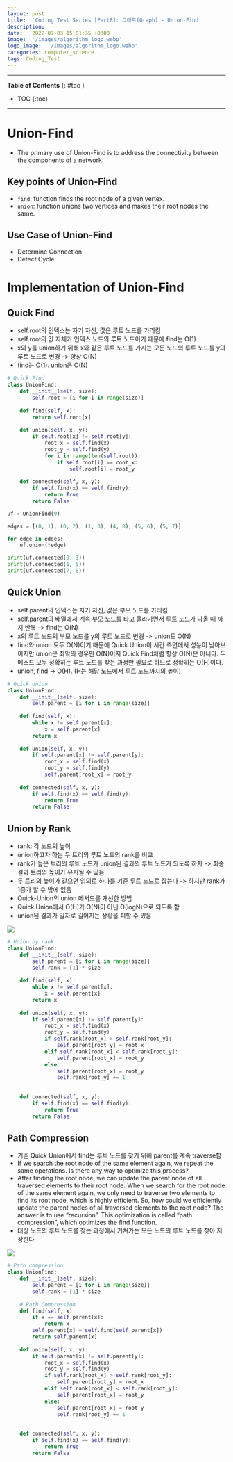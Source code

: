 ```yaml
---
layout: post
title:  'Coding Test Series [Part8]: 그래프(Graph) - Union-Find'
description: 
date:   2022-07-03 15:01:35 +0300
image:  '/images/algorithm_logo.webp'
logo_image:  '/images/algorithm_logo.webp'
categories: computer_science
tags: Coding_Test
---
```

---

**Table of Contents**
{: #toc }
*  TOC
{:toc}

---

# Union-Find
- The primary use of Union-Find is to address the connectivity between the components of a network. 

## Key points of Union-Find

- `find`: function finds the root node of a given vertex. 
- `union`: function unions two vertices and makes their root nodes the same. 

## Use Case of Union-Find

- Determine Connection
- Detect Cycle

# Implementation of Union-Find

## Quick Find

- self.root의 인덱스는 자기 자신, 값은 루트 노드를 가리킴
- self.root의 값 자체가 인덱스 노드의 루트 노드이기 때문에 find는 O(1)
- x와 y를 union하기 위해 x와 같은 루트 노드를 가지는 모든 노드의 루트 노드를 y의 루트 노드로 변경 -> 항상 O(N)
- find는 O(1). union은 O(N)

```python
# Quick Find
class UnionFind:
    def __init__(self, size):
        self.root = [i for i in range(size)]
    
    def find(self, x):
        return self.root[x]
    
    def union(self, x, y):
        if self.root[x] != self.root[y]:
            root_x = self.find(x)
            root_y = self.find(y)
            for i in range(len(self.root)):
                if self.root[i] == root_x:
                    self.root[i] = root_y
    
    def connected(self, x, y):
        if self.find(x) == self.find(y):
            return True
        return False

uf = UnionFind(9)

edges = [(0, 1), (0, 2), (1, 3), (4, 8), (5, 6), (5, 7)]

for edge in edges:
    uf.union(*edge)

print(uf.connected(0, 3))
print(uf.connected(1, 5))
print(uf.connected(7, 8))
```


## Quick Union

- self.parent의 인덱스는 자기 자신, 값은 부모 노드를 가리킴
- self.parent의 배열에서 계속 부모 노드를 타고 올라가면서 루트 노드가 나올 때 까지 반복 -> find는 O(N)
- x의 루트 노드의 부모 노드를 y의 루트 노드로 변경 -> union도 O(N)
- find와 union 모두 O(N)이기 때문에 Quick Union이 시간 측면에서 성능이 낮아보이지만 union은 최악의 경우만 O(N)이지 Quick Find처럼 항상 O(N)은 아니다. 두 메소드 모두 정확히는 루트 노드를 찾는 과정만 필요로 하므로 정확히는 O(H)이다.
- union, find -> O(H). (H는 해당 노드에서 루트 노드까지의 높이)

```python
# Quick Union
class UnionFind:
    def __init__(self, size):
        self.parent = [i for i in range(size)]
    
    def find(self, x):
        while x != self.parent[x]:
            x = self.parent[x]
        return x
    
    def union(self, x, y):
        if self.parent[x] != self.parent[y]:
            root_x = self.find(x)
            root_y = self.find(y)
            self.parent[root_x] = root_y
    
    def connected(self, x, y):
        if self.find(x) == self.find(y):
            return True
        return False
```

## Union by Rank

- rank: 각 노드의 높이
- union하고자 하는 두 트리의 루트 노드의 rank를 비교
- rank가 높은 트리의 루트 노드가 union된 결과의 루트 노드가 되도록 하자 -> 최종 결과 트리의 높이가 유지될 수 있음
- 두 트리의 높이가 같으면 임의로 하나를 기준 루트 노드로 잡는다 -> 하지만 rank가 1증가 할 수 밖에 없음
- Quick-Union의 union 메서드를 개선한 방법
- Quick Union에서 O(H)가 O(N)이 아닌 O(logN)으로 되도록 함
- union된 결과가 일자로 길어지는 상황을 피할 수 있음


![](/images/union_rank_1.png)

```python
# Union by rank
class UnionFind:
    def __init__(self, size):
        self.parent = [i for i in range(size)]
        self.rank = [1] * size
    
    def find(self, x):
        while x != self.parent[x]:
            x = self.parent[x]
        return x
    
    def union(self, x, y):
        if self.parent[x] != self.parent[y]:
            root_x = self.find(x)
            root_y = self.find(y)
            if self.rank[root_x] > self.rank[root_y]:
                self.parent[root_y] = root_x
            elif self.rank[root_x] < self.rank[root_y]:
                self.parent[root_x] = root_y
            else:
                self.parent[root_x] = root_y
                self.rank[root_y] += 1
            
    
    def connected(self, x, y):
        if self.find(x) == self.find(y):
            return True
        return False
```

## Path Compression

- 기존 Quick Union에서 find는 루트 노드를 찾기 위해 parent를 계속 traverse함
- If we search the root node of the same element again, we repeat the same operations. Is there any way to optimize this process?
- After finding the root node, we can update the parent node of all traversed elements to their root node. When we search for the root node of the same element again, we only need to traverse two elements to find its root node, which is highly efficient. So, how could we efficiently update the parent nodes of all traversed elements to the root node? The answer is to use “recursion”. This optimization is called “path compression”, which optimizes the find function.
- 대상 노드의 루트 노드를 찾는 과정에서 거쳐가는 모든 노드의 루트 노드를 찾아 저장한다

![](/images/unionfind_2.png)

```python
# Path compression
class UnionFind:
    def __init__(self, size):
        self.parent = [i for i in range(size)]
        self.rank = [1] * size
    
    # Path Compression
    def find(self, x):
        if x == self.parent[x]:
            return x
        self.parent[x] = self.find(self.parent[x])
        return self.parent[x]
    
    def union(self, x, y):
        if self.parent[x] != self.parent[y]:
            root_x = self.find(x)
            root_y = self.find(y)
            if self.rank[root_x] > self.rank[root_y]:
                self.parent[root_y] = root_x
            elif self.rank[root_x] < self.rank[root_y]:
                self.parent[root_x] = root_y
            else:
                self.parent[root_x] = root_y
                self.rank[root_y] += 1
            
    
    def connected(self, x, y):
        if self.find(x) == self.find(y):
            return True
        return False
```





